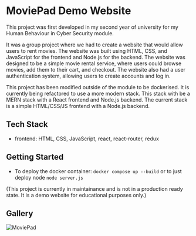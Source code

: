 # MoviePad Demo Website

This project was first developed in my second year of university for my Human Behaviour in Cyber Security module.

It was a group project where we had to create a website that would allow users to rent movies. The website was built
using HTML, CSS, and JavaScript for the frontend and Node.js for the backend. The website was designed to be a simple
movie rental service, where users could browse movies, add them to their cart, and checkout. The website also had a user
authentication system, allowing users to create accounts and log in.

This project has been modified outside of the module to be dockerised. It is currently being refactored to use a more
modern stack. This stack with be a MERN stack with a React frontend and Node.js backend. The current stack is a simple
HTML/CSS/JS frontend with a Node.js backend.

## Tech Stack

- frontend: HTML, CSS, JavaScript, react, react-router, redux

## Getting Started

- To deploy the docker container: `docker compose up --build` or to just deploy node `node server.js`

(This project is currently in maintainance and is not in a production ready state. It is a demo website for educational
purposes only.)

## Gallery

![MoviePad](./Images/IndexPage.png)

